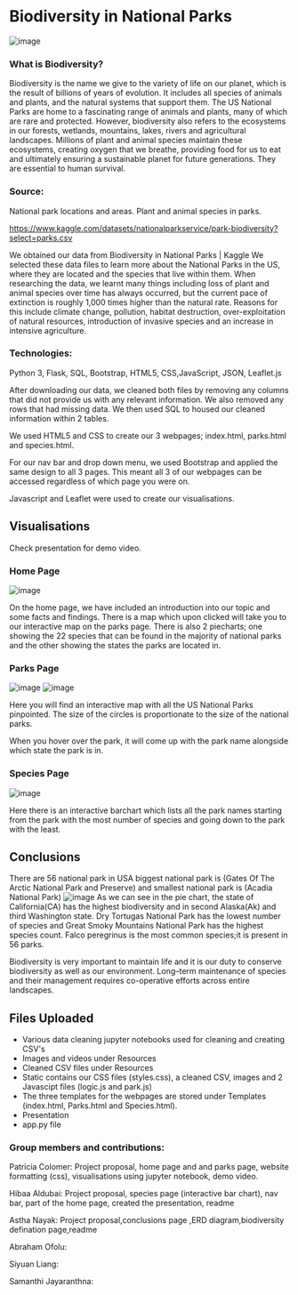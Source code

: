# Biodiversity in National Parks
![image](https://user-images.githubusercontent.com/111711194/208638154-de75742d-5ba5-4900-8729-89ba8bf1dff6.png)


### What is Biodiversity?

Biodiversity is the name we give to the variety of life on our planet, which is the result of billions of years of evolution. It includes all species of animals and plants, and the natural systems that support them. 
The US National Parks are home to a fascinating range of animals and plants, many of which are rare and protected.
However, biodiversity also refers to the ecosystems in our forests, wetlands, mountains, lakes, rivers and agricultural landscapes.
Millions of plant and animal species maintain these ecosystems, creating oxygen that we breathe, providing food for us to eat and ultimately ensuring a sustainable planet for future generations.
They are essential to human survival.

### Source:

National park locations and areas.
Plant and animal species in parks.

https://www.kaggle.com/datasets/nationalparkservice/park-biodiversity?select=parks.csv

We obtained our data from Biodiversity in National Parks | Kaggle
We selected these data files to learn more about the National Parks in the US, where they are located and the species that live within them. 
When researching the data, we learnt many things including loss of plant and animal species over time has always occurred, but the current pace of extinction is roughly 1,000 times higher than the natural rate.
Reasons for this include climate change, pollution, habitat destruction, over-exploitation of natural resources, introduction of invasive species and an increase in intensive agriculture.


### Technologies: 
Python 3, Flask, SQL, Bootstrap, HTML5, CSS,JavaScript, JSON, Leaflet.js

After downloading our data, we cleaned both files by removing any columns that did not provide us with any relevant information.
We also removed any rows that had missing data.
We then used SQL to housed our cleaned information within 2 tables.

We used HTML5 and CSS to create our 3 webpages; index.html, parks.html and species.html.

For our nav bar and drop down menu, we used Bootstrap and applied the same design to all 3 pages. This meant all 3 of our webpages can be accessed regardless of which page you were on.

Javascript and Leaflet were used to create our visualisations.


## Visualisations 

Check presentation for demo video.

### Home Page

![image](https://user-images.githubusercontent.com/109045338/210800806-13e0b421-f1e1-48f5-95dd-56f8fb6dac99.png)

On the home page, we have included an introduction into our topic and some facts and findings. 
There is a map which upon clicked will take you to our interactive map on the parks page. 
There is also 2 piecharts; one showing the 22 species that can be found in the majority of national parks and the other showing the states the parks are located in.

### Parks Page

![image](https://user-images.githubusercontent.com/109045338/210801856-73f2f591-408f-4f3a-81b5-d86ba5e9145e.png)
![image](https://user-images.githubusercontent.com/109045338/210801865-25255337-7a31-4199-a2ee-3e6363d0722c.png)

Here you will find an interactive map with all the US National Parks pinpointed. The size of the circles is proportionate to the size of the national parks.

When you hover over the park, it will come up with the park name alongside which state the park is in.

### Species Page

![image](https://user-images.githubusercontent.com/109045338/210806707-e521a176-66fb-4ef1-bdda-1ee6b16e68a6.png)

Here there is an interactive barchart which lists all the park names starting from the park with the most number of species and going down to the park with the least.

## Conclusions
There are 56 national park in USA  biggest national park is (Gates Of The Arctic National Park and Preserve) and  smallest national park is (Acadia National Park) ![image](https://user-images.githubusercontent.com/111711194/210850580-28c88b16-d787-43cd-b7de-1a7d2e5c42f8.png)
As we can see in the pie chart, the state of California(CA) has the highest biodiversity and in second Alaska(Ak) and third  Washington state. Dry Tortugas National Park has the lowest number of species and Great Smoky Mountains National Park has the highest species count. Falco peregrinus is the most common species;it is present in 56 parks. 

Biodiversity is very important to maintain life and it is our duty to conserve biodiversity as well as our environment. Long–term  maintenance of species and their management requires co-operative efforts across entire landscapes.

## Files Uploaded
- Various data cleaning jupyter notebooks used for cleaning and creating CSV's
- Images and videos under Resources
- Cleaned CSV files under Resources
- Static contains our CSS files (styles.css), a cleaned CSV, images and 2 Javascipt files (logic.js and park.js)
- The three templates for the webpages are stored under Templates (index.html, Parks.html and Species.html).
- Presentation
- app.py file


### Group members and contributions: 
Patricia Colomer: Project proposal, home page and and parks page, website formatting (css), visualisations using jupyter notebook, demo video.

Hibaa Aldubai: Project proposal, species page (interactive bar chart), nav bar, part of the home page, created the presentation, readme

Astha Nayak: Project proposal,conclusions page ,ERD diagram,biodiversity defination page,readme

Abraham Ofolu:

Siyuan Liang:

Samanthi Jayaranthna:
